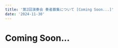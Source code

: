 ```yaml
---
title: '第2回演奏会 奏者募集について [Coming Soon...]'
date: '2024-11-30'
---
```


# Coming Soon...
<!-- 
26日のコンサートについて、来場される方向けの情報をまとめました。

ご不明な点がございましたら、以下のアドレスまでお気軽にご連絡ください。

 [thekeynotewo@gmail.com](mailto:thekeynotewo@gmail.com)

たくさんの方のご来場をお待ちしています！

# コンサート情報

## The Keynote Wind Orchestra

**日程** 2023 年 3 月 26 日 (⽇)

**開場** 18:00

**開演** 18:30


## 注意事項

- **入場無料** 
- **予約不要** 事前の予約は不要です。受付でパンフレット等を受け取り、開演時間までにご着席ください
- **差し入れの受付あり** お持ちいただいた品物は基本的に受付でお預けください。
- **全席自由** お好きな席におかけください。
- **感染対策** 手洗いやうがいなど、日々の感染対策を行いご自愛下さい。当日に体調の悪い方はご来場をご遠慮ください。
- **撮影禁止** 許可のない演奏中の写真撮影、録音、録画はご遠慮いただいております。ご了承ください。



## 会場

### 池田市民文化会館アゼリアホール  *[(Google Map)](https://goo.gl/maps/6tKPMTUK4M1Ztkv19)*

阪急宝塚線 石橋阪大前駅下車。西出口より徒歩約8分。

その他の交通アクセス情報は
[会場Webサイト](https://azaleanet.or.jp/access/)
をご覧ください。


## 曲目

※「曲紹介を読む」のリンクからパンフレットに掲載した曲紹介を先に読むことができます。音源へのリンクも掲載しています。予習したい方はぜひご活用ください。

### 第１部

* A New Arrival ～新しき人へ / 河邊一彦 [(曲紹介を読む)](/posts/pn1)
* マードックからの最後の手紙 / 樽屋雅徳 [(曲紹介を読む)](/posts/pn1)
* メトロポリス1927 / P.グレイアム [(曲紹介を読む)](/posts/pn2)

### 第２部

* 「ポカホンタス」より / A.メンケン (宍倉晃 編) [(曲紹介を読む)](/posts/pn3)
* アルプスの詩 / F.チェザリーニ [(曲紹介を読む)](/posts/pn4)


## 指揮

吉崎高士 & 瀧康二

[指揮者紹介を見る](/conductors)



## お問い合わせ

ご不明な点がございましたら、以下のアドレスまでお気軽にご連絡ください。

[thekeynotewo@gmail.com](mailto:thekeynotewo@gmailcom) -->